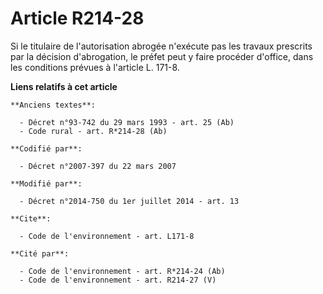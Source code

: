 # Article R214-28

Si le titulaire de l'autorisation abrogée n'exécute pas les travaux prescrits par la décision d'abrogation, le préfet peut y
faire procéder d'office, dans les conditions prévues à l'article L. 171-8.

**Liens relatifs à cet article**

	**Anciens textes**:

	  - Décret n°93-742 du 29 mars 1993 - art. 25 (Ab)
	  - Code rural - art. R*214-28 (Ab)

	**Codifié par**:

	  - Décret n°2007-397 du 22 mars 2007

	**Modifié par**:

	  - Décret n°2014-750 du 1er juillet 2014 - art. 13

	**Cite**:

	  - Code de l'environnement - art. L171-8

	**Cité par**:

	  - Code de l'environnement - art. R*214-24 (Ab)
	  - Code de l'environnement - art. R214-27 (V)
